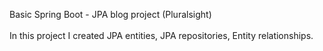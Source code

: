 Basic Spring Boot - JPA blog project (Pluralsight)<br> <br>
In this project I created JPA entities, JPA repositories, Entity relationships.
